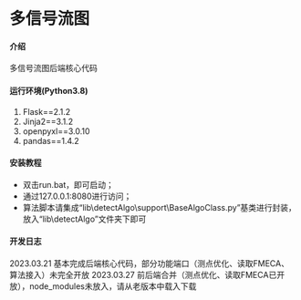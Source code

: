 # 多信号流图

#### 介绍
多信号流图后端核心代码

#### 运行环境(Python3.8)
1. Flask==2.1.2
2. Jinja2==3.1.2
3. openpyxl==3.0.10
4. pandas==1.4.2

#### 安装教程
* 双击run.bat，即可启动；
* 通过127.0.0.1:8080进行访问；
* 算法脚本请集成“lib\detectAlgo\support\BaseAlgoClass.py”基类进行封装，放入“lib\detectAlgo”文件夹下即可

#### 开发日志
2023.03.21  基本完成后端核心代码，部分功能端口（测点优化、读取FMECA、算法接入）未完全开放
2023.03.27  前后端合并（测点优化、读取FMECA已开放），node_modules未放入，请从老版本中载入下载


